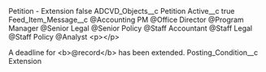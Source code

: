 <?xml version="1.0" encoding="UTF-8"?>
<CustomMetadata xmlns="http://soap.sforce.com/2006/04/metadata" xmlns:xsi="http://www.w3.org/2001/XMLSchema-instance" xmlns:xsd="http://www.w3.org/2001/XMLSchema">
    <label>Petition - Extension</label>
    <protected>false</protected>
    <values>
        <field>ADCVD_Objects__c</field>
        <value xsi:type="xsd:string">Petition</value>
    </values>
    <values>
        <field>Active__c</field>
        <value xsi:type="xsd:boolean">true</value>
    </values>
    <values>
        <field>Feed_Item_Message__c</field>
        <value xsi:type="xsd:string">@Accounting PM @Office Director @Program Manager @Senior Legal @Senior Policy @Staff Accountant @Staff Legal @Staff Policy @Analyst &lt;p&gt;&lt;/p&gt;

A deadline for &lt;b&gt;@record&lt;/b&gt; has been extended.</value>
    </values>
    <values>
        <field>Posting_Condition__c</field>
        <value xsi:type="xsd:string">Extension</value>
    </values>
</CustomMetadata>
